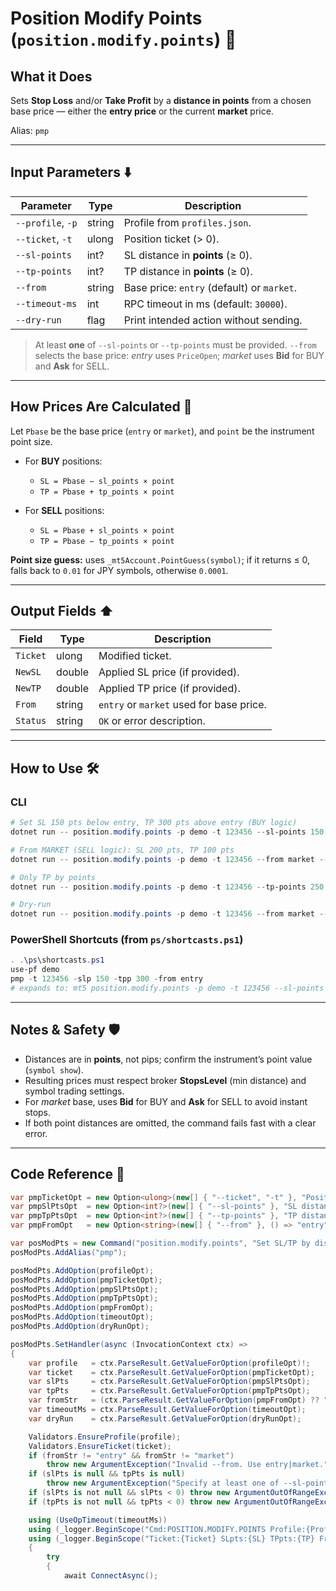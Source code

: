 # Position Modify Points (`position.modify.points`) 📐

## What it Does

Sets **Stop Loss** and/or **Take Profit** by a **distance in points** from a chosen base price — either the **entry price** or the current **market** price.

Alias: `pmp`

---

## Input Parameters ⬇️

| Parameter         | Type   | Description                                |
| ----------------- | ------ |------------------------------------------ |
| `--profile`, `-p` | string | Profile from `profiles.json`.              |
| `--ticket`, `-t`  | ulong  | Position ticket (> 0).                     |
| `--sl-points`     | int?   | SL distance in **points** (≥ 0).           |
| `--tp-points`     | int?   | TP distance in **points** (≥ 0).           |
| `--from`          | string | Base price: `entry` (default) or `market`. |
| `--timeout-ms`    | int    | RPC timeout in ms (default: `30000`).      |
| `--dry-run`       | flag   | Print intended action without sending.     |

> At least **one** of `--sl-points` or `--tp-points` must be provided.
> `--from` selects the base price: *entry* uses `PriceOpen`; *market* uses **Bid** for BUY and **Ask** for SELL.

---

## How Prices Are Calculated 🧮

Let `Pbase` be the base price (`entry` or `market`), and `point` be the instrument point size.

* For **BUY** positions:

  * `SL = Pbase − sl_points × point`
  * `TP = Pbase + tp_points × point`
* For **SELL** positions:

  * `SL = Pbase + sl_points × point`
  * `TP = Pbase − tp_points × point`

**Point size guess:** uses `_mt5Account.PointGuess(symbol)`; if it returns ≤ 0, falls back to `0.01` for JPY symbols, otherwise `0.0001`.

---

## Output Fields ⬆️

| Field    | Type   | Description                              |
| -------- | ------ | ---------------------------------------- |
| `Ticket` | ulong  | Modified ticket.                         |
| `NewSL`  | double | Applied SL price (if provided).          |
| `NewTP`  | double | Applied TP price (if provided).          |
| `From`   | string | `entry` or `market` used for base price. |
| `Status` | string | `OK` or error description.               |

---

## How to Use 🛠️

### CLI

```powershell
# Set SL 150 pts below entry, TP 300 pts above entry (BUY logic)
dotnet run -- position.modify.points -p demo -t 123456 --sl-points 150 --tp-points 300

# From MARKET (SELL logic): SL 200 pts, TP 100 pts
dotnet run -- position.modify.points -p demo -t 123456 --from market --sl-points 200 --tp-points 100

# Only TP by points
dotnet run -- position.modify.points -p demo -t 123456 --tp-points 250

# Dry‑run
dotnet run -- position.modify.points -p demo -t 123456 --from market --sl-points 120 --dry-run
```

### PowerShell Shortcuts (from `ps/shortcasts.ps1`)

```powershell
. .\ps\shortcasts.ps1
use-pf demo
pmp -t 123456 -slp 150 -tpp 300 -from entry
# expands to: mt5 position.modify.points -p demo -t 123456 --sl-points 150 --tp-points 300 --from entry --timeout-ms 90000
```

---

## Notes & Safety 🛡️

* Distances are in **points**, not pips; confirm the instrument’s point value (`symbol show`).
* Resulting prices must respect broker **StopsLevel** (min distance) and symbol trading settings.
* For *market* base, uses **Bid** for BUY and **Ask** for SELL to avoid instant stops.
* If both point distances are omitted, the command fails fast with a clear error.

---

## Code Reference 🧩

```csharp
var pmpTicketOpt = new Option<ulong>(new[] { "--ticket", "-t" }, "Position ticket") { IsRequired = true };
var pmpSlPtsOpt  = new Option<int?>(new[] { "--sl-points" }, "SL distance in POINTS (from base price)");
var pmpTpPtsOpt  = new Option<int?>(new[] { "--tp-points" }, "TP distance in POINTS (from base price)");
var pmpFromOpt   = new Option<string>(new[] { "--from" }, () => "entry", "entry|market"); // default: entry

var posModPts = new Command("position.modify.points", "Set SL/TP by distance in points from entry/market");
posModPts.AddAlias("pmp");

posModPts.AddOption(profileOpt);
posModPts.AddOption(pmpTicketOpt);
posModPts.AddOption(pmpSlPtsOpt);
posModPts.AddOption(pmpTpPtsOpt);
posModPts.AddOption(pmpFromOpt);
posModPts.AddOption(timeoutOpt);
posModPts.AddOption(dryRunOpt);

posModPts.SetHandler(async (InvocationContext ctx) =>
{
    var profile   = ctx.ParseResult.GetValueForOption(profileOpt)!;
    var ticket    = ctx.ParseResult.GetValueForOption(pmpTicketOpt);
    var slPts     = ctx.ParseResult.GetValueForOption(pmpSlPtsOpt);
    var tpPts     = ctx.ParseResult.GetValueForOption(pmpTpPtsOpt);
    var fromStr   = (ctx.ParseResult.GetValueForOption(pmpFromOpt) ?? "entry").Trim().ToLowerInvariant();
    var timeoutMs = ctx.ParseResult.GetValueForOption(timeoutOpt);
    var dryRun    = ctx.ParseResult.GetValueForOption(dryRunOpt);

    Validators.EnsureProfile(profile);
    Validators.EnsureTicket(ticket);
    if (fromStr != "entry" && fromStr != "market")
        throw new ArgumentException("Invalid --from. Use entry|market.");
    if (slPts is null && tpPts is null)
        throw new ArgumentException("Specify at least one of --sl-points or --tp-points.");
    if (slPts is not null && slPts < 0) throw new ArgumentOutOfRangeException(nameof(slPts));
    if (tpPts is not null && tpPts < 0) throw new ArgumentOutOfRangeException(nameof(tpPts));

    using (UseOpTimeout(timeoutMs))
    using (_logger.BeginScope("Cmd:POSITION.MODIFY.POINTS Profile:{Profile}", profile))
    using (_logger.BeginScope("Ticket:{Ticket} SLpts:{SL} TPpts:{TP} From:{From}", ticket, slPts, tpPts, fromStr))
    {
        try
        {
            await ConnectAsync();
```
